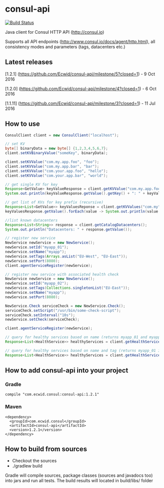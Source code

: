 consul-api
==========

[![Build Status](https://api.travis-ci.org/Ecwid/consul-api.svg)](http://travis-ci.org/Ecwid/consul-api)

Java client for Consul HTTP API (http://consul.io)

Supports all API endpoints (http://www.consul.io/docs/agent/http.html), all consistency modes and parameters (tags, datacenters etc.)

## Latest releases
[1.2.1] (https://github.com/Ecwid/consul-api/milestone/5?closed=1) - 9 Oct 2016

[1.2.0] (https://github.com/Ecwid/consul-api/milestone/4?closed=1) - 6 Oct 2016

[1.1.11] (https://github.com/Ecwid/consul-api/milestone/3?closed=1) - 11 Jul 2016

## How to use
```java
ConsulClient client = new ConsulClient("localhost");

// set KV
byte[] binaryData = new byte[] {1,2,3,4,5,6,7};
client.setKVBinaryValue("someKey", binaryData);

client.setKVValue("com.my.app.foo", "foo");
client.setKVValue("com.my.app.bar", "bar");
client.setKVValue("com.your.app.foo", "hello");
client.setKVValue("com.your.app.bar", "world");

// get single KV for key
Response<GetValue> keyValueResponse = client.getKVValue("com.my.app.foo");
System.out.println(keyValueResponse.getValue().getKey() + ": " + keyValueResponse.getValue().getDecodedValue()); // prints "com.my.app.foo: foo"

// get list of KVs for key prefix (recursive)
Response<List<GetValue>> keyValuesReponse = client.getKVValues("com.my");
keyValuesResponse.getValue().forEach(value -> System.out.println(value.getKey() + ": " + value.getDecodedValue())); // prints "com.my.app.foo: foo" and "com.my.app.bar: bar"

//list known datacenters
Response<List<String>> response = client.getCatalogDatacenters();
System.out.println("Datacenters: " + response.getValue());

// register new service
NewService newService = new NewService();
newService.setId("myapp_01");
newService.setName("myapp");
newService.setTags(Arrays.asList("EU-West", "EU-East"));
newService.setPort(8080);
client.agentServiceRegister(newService);

// register new service with associated health check
NewService newService = new NewService();
newService.setId("myapp_02");
newService.setTags(Collections.singletonList("EU-East"));
newService.setName("myapp");
newService.setPort(8080);

NewService.Check serviceCheck = new NewService.Check();
serviceCheck.setScript("/usr/bin/some-check-script");
serviceCheck.setInterval("10s");
newService.setCheck(serviceCheck);

client.agentServiceRegister(newService);

// query for healthy services based on name (returns myapp_01 and myapp_02 if healthy)
Response<List<HealthService>> healthyServices = client.getHealthServices("myapp", true, QueryParams.DEFAULT);

// query for healthy services based on name and tag (returns myapp_01 if healthy)
Response<List<HealthService>> healthyServices = client.getHealthServices("myapp", "EU-West", true, QueryParams.DEFAULT);
```

## How to add consul-api into your project
### Gradle
```
compile "com.ecwid.consul:consul-api:1.2.1"
```
### Maven
```
<dependency>
  <groupId>com.ecwid.consul</groupId>
  <artifactId>consul-api</artifactId>
  <version>1.2.1</version>
</dependency>
```

## How to build from sources
* Checkout the sources
* ./gradlew build

Gradle will compile sources, package classes (sources and javadocs too) into jars and run all tests. The build results will located in build/libs/ folder
